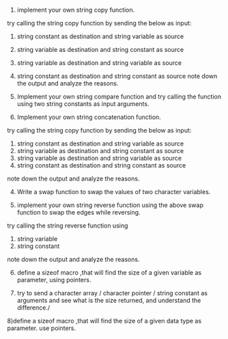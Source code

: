 1) implement your own string copy function.

try calling the string copy function by sending the below as input:
1) string constant as destination and string variable as source
2) string variable as destination and string constant as source
3) string variable as destination and string variable as source
4) string constant as destination and string constant as source
  note down the output and analyze the reasons.


2) Implement your own string compare function and try calling the function using two string constants as input arguments.

3) Implement your own string concatenation function.

try calling the string copy function by sending the below as input:
1) string constant as destination and string variable as source
2) string variable as destination and string constant as source
3) string variable as destination and string variable as source
4) string constant as destination and string constant as source

note down the output and analyze the reasons.


4) Write a swap function to swap the values of two character variables.

5) implement your own string reverse function using the above swap function to swap the edges while reversing.

try calling the string reverse function using
1) string variable
2) string constant

note down the output and analyze the reasons.

6) define a sizeof macro ,that will find the size of a given variable as parameter, using pointers.

7) try to send a character array / character pointer / string constant as arguments and see what is the size returned, and understand the difference./

8)define a sizeof macro ,that will find the size of a given data type as parameter. use pointers.


